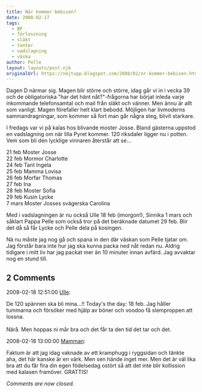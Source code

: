 ```yaml
---
title: När kommer bebisen?
date: 2008-02-17
tags: 
  - BP
  - förlossning
  - släkt
  - tanter
  - vadslagning
  - väska	
author: Pelle
layout: layouts/post.njk
originalUrl: https://nejtupp.blogspot.com/2008/02/nr-kommer-bebisen.html
---
```


Dagen D närmar sig. Magen blir större och större, idag går vi in i vecka 39 och de obligatoriska "har det hänt nåt?"-frågorna har börjat inleda varje inkommande telefonsamtal och mail från släkt och vänner. Men ännu är allt som vanligt. Magen förefaller helt klart bebodd. Möjligen har livmoderns sammandragningar, som kommer så fort man går några steg, blivit starkare.

I fredags var vi på kalas hos blivande moster Josse. Bland gästerna uppstod en vadslagning om när lilla Pyret kommer. 120 riksdaler ligger nu i potten. Vem som bli den lycklige vinnaren återstår att se...

21 feb Moster Josse<br>
22 feb Mormor Charlotte<br>
24 feb Tant Ingela<br>
25 feb Mamma Lovisa<br>
26 feb Morfar Thomas<br>
27 feb Ina<br>
28 feb Moster Sofia<br>
29 feb Kusin Lycke<br>
7 mars Moster Josses svägerska Carolina<br>

Med i vadslagningen är nu också Ulle 18 feb (imorgon!), Sinnika 1 mars och såklart Pappa Pelle som också tror på det beräknade datumet 29 feb. Blir det då så får Lycke och Pelle dela på kosingen.<br>

Nä nu måste jag nog gå och spana in den där väskan som Pelle tjatar om. Jag förstår bara inte hur jag ska kunna packa ned nåt redan nu. Aldrig tidigare i mitt liv har jag packat mer än 10 minuter innan avfärd. Jag avvaktar nog en stund till.

<div class="comments">
	<div class="comments-header"><h2>2 Comments</h2></div>
	<div class="comments-body">
			<div class="comment" id="comment-7806590393016491878">
				<p class="comment-header">
					<date datetime="2008-02-18T12:51:00.000+01:00">2008-02-18 12:51:00</date> 
					<a href="https://www.blogger.com/profile/12730711928166322134" rel="nofollow">Ulle</a>:
				</p>
				<div class="comment-content"><p>De 120 spännen ska bli mina...!! Today's the day: 18 feb. Jag håller tummarna och försöker med hjälp av böner och voodoo få slemproppen att lossna. <BR/><BR/>Närå. Men hoppas ni mår bra och det får ta den tid det tar och det.</p></div>
				<div class="comment-footer"></div>
			</div>
			<div class="comment" id="comment-4909142161834216639">
				<p class="comment-header">
					<date datetime="2008-02-18T13:00:00.000+01:00">2008-02-18 13:00:00</date> 
					<a href="https://www.blogger.com/profile/15863123892860534613" rel="nofollow">Mamman</a>:
				</p>
				<div class="comment-content"><p>Faktum är att jag idag vaknade av ett kramphugg i ryggsidan och tänkte aha, det här kanske är en värk. Men sen hände inget mer. Men det är väl lika bra att du får fira din egen födelsedag ostört så att det inte blir kollission med kalasen framöver. GRATTIS!</p></div>
				<div class="comment-footer"></div>
			</div></div>
	<p class="comments-footer"><em>Comments are now closed.</em></p>
</div>